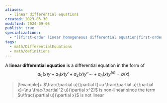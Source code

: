```yaml
---
aliases:
  - linear differential equations
created: 2023-05-30
modified: 2024-09-05
publish: true
specializations:
  - "[[first-order linear homogeneous differential equation|first-order linear homogeneous differential equation]]"
tags:
  - math/DifferentialEquations
  - math/definitions
---
```

A **linear differential equation** is a differential equation in the form of
$$
a_0(x)y + a_1(x)y' + a_2(x)y'' \cdots + a_n(x)y^{(n)} = b(x)
$$

> [!example]+
> $\frac{\partial u}{\partial t}+u \frac{\partial u}{\partial x}=\nu \frac{\partial^2 u}{\partial x^2}$ is non-linear since the term $u\frac{\partial u}{\partial x}$ is not linear